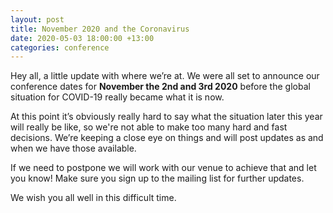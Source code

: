 ```yaml
---
layout: post
title: November 2020 and the Coronavirus
date: 2020-05-03 18:00:00 +13:00
categories: conference
---
```


Hey all, a little update with where we’re at. We were all set to announce our
conference dates for **November the 2nd and 3rd 2020** before the global
situation for COVID-19 really became what it is now.

At this point it’s obviously really hard to say what the situation later this
year will really be like, so we're not able to make too many hard and fast
decisions. We’re keeping a close eye on things and will post updates as and when
we have those available.

If we need to postpone we will work with our venue to achieve that and let you
know! Make sure you sign up to the mailing list for further updates.

We wish you all well in this difficult time. 
